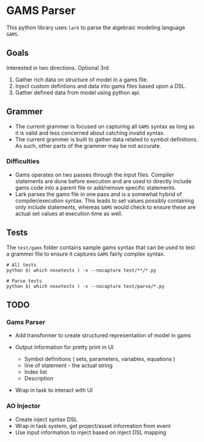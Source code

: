 
# GAMS Parser

This python library uses `lark` to parse the algebraic modeling language `GAMS`.  

## Goals

Interested in two directions.  Optional 3rd

1. Gather rich data on structure of model in a gams file.
2. Inject custom defintions and data into gams files based upon a DSL.
3. Gather defined data from model using python api.

## Grammer

- The current grammer is focused on capturing all `GAMS` syntax as long as it is valid and less concerned about catching invalid syntax.
- The current grammer is built to gather data related to symbol definitions.  As such, other parts of the grammer may be not accurate.

### Difficulties

- Gams operates on two passes through the input files.  Compiler statements are done before execution and are used to directly include gams code into a parent file or add/remove specific statements.
- Lark parses the gams file in one pass and is a somewhat hybrid of compiler/execution syntax.  This leads to set values possibly containing only include statements, whereas `GAMS` would check to ensure these are actual set values at execution time as well.



## Tests

The `test/gams` folder contains sample gams syntax that can be used to test a grammer file to ensure it captures `GAMS` fairly complex syntax.  

```
# All tests
python $( which nosetests ) -v --nocapture test/**/*.py

# Parse tests
python $( which nosetests ) -v --nocapture test/parse/*.py
```

## TODO

### Gams Parser

- Add transformer to create structured representation of model in gams
- Output information for pretty print in UI

	- Symbol definitions ( sets, parameters, variables, equations )
	- line of statement - the actual string
	- Index list
	- Description

- Wrap in task to interact with UI

### AO Injector

- Create inject syntax DSL
- Wrap in task system, get project/asset information from event
- Use input information to inject based on inject DSL mapping

